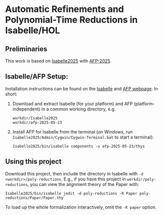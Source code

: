 # Automatic Refinements and Polynomial-Time Reductions in Isabelle/HOL

## Preliminaries

This work is based on [Isabelle2025](https://isabelle.in.tum.de) with [AFP-2025](https://www.isa-afp.org/download/).

## Isabelle/AFP Setup:
Installation instructions can be found on the [Isabelle](https://isabelle.in.tum.de/installation.html) and [AFP webpage](https://www.isa-afp.org/help/).
In short:

1. Download and extract Isabelle (for your platform) and AFP (platform-independent) in a common working directory, e.g.
   ```
   workdir/Isabelle2025
   workdir/afp-2025-05-23
   ```

2. Install AFP for Isabelle from the terminal
   (on Windows, run `Isabelle2025/Admin/Cygwin/Cygwin-Terminal.bat` to start a terminal):
   ```
   Isabelle2025/bin/isabelle components -u afp-2025-05-23/thys
   ```

## Using this project
Download this project, then include the directory in Isabelle with `-d <workdir>/poly-reductions`.
E.g., if you have this project in `workdir/poly-reductions`,
you can view the alignment theory of the Paper with:
```
Isabelle2025/bin/isabelle jedit -d poly-reductions -R Paper poly-reductions/Paper/Paper.thy
```
To load up the whole formalization interactively, omit the `-R paper` option.